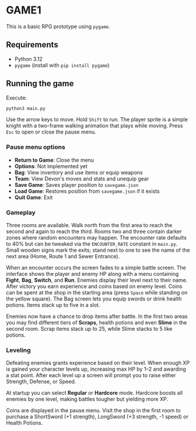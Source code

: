 # GAME1

This is a basic RPG prototype using `pygame`.

## Requirements
- Python 3.12
- `pygame` (install with `pip install pygame`)

## Running the game
Execute:
```bash
python3 main.py
```

Use the arrow keys to move. Hold `Shift` to run. The player sprite is a simple
knight with a two-frame walking animation that plays while moving. Press `Esc`
to open or close the pause menu.

### Pause menu options
- **Return to Game**: Close the menu
- **Options**: Not implemented yet
- **Bag**: View inventory and use items or equip weapons
- **Team**: View Devon's moves and stats and unequip gear
- **Save Game**: Saves player position to `savegame.json`
- **Load Game**: Restores position from `savegame.json` if it exists
- **Quit Game**: Exit

### Gameplay
Three rooms are available. Walk north from the first area to reach the second
and again to reach the third. Rooms two and three contain darker zones where
random encounters may happen. The encounter rate defaults to 40% but can be
tweaked via the `ENCOUNTER_RATE` constant in `main.py`.
Small wooden signs mark the exits; stand next to one to see the name of the next
area (Home, Route 1 and Sewer Entrance).

When an encounter occurs the screen fades to a simple battle screen. The
interface shows the player and enemy HP along with a menu containing **Fight**,
**Bag**, **Switch**, and **Run**. Enemies display their level next to their name.
After victory you earn experience and coins based on enemy level. Coins can be
spent at the shop in the starting area (press `Space` while standing on the
yellow square). The Bag screen lets you equip swords or drink health potions.
Items stack up to five in a slot.

Enemies now have a chance to drop items after battle. In the first two areas
you may find different tiers of **Scraps**, health potions and even **Slime** in
the second room. Scrap items stack up to 25, while Slime stacks to 5 like
potions.

### Leveling
Defeating enemies grants experience based on their level. When enough XP is
gained your character levels up, increasing max HP by 1–2 and awarding a stat
point. After each level up a screen will prompt you to raise either Strength,
Defense, or Speed.

At startup you can select **Regular** or **Hardcore** mode. Hardcore boosts all
enemies by one level, making battles tougher but yielding more XP.

Coins are displayed in the pause menu. Visit the shop in the first room to
purchase a ShortSword (+1 strength), LongSword (+3 strength, -1 speed) or Health
Potions.